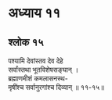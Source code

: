 # अध्याय ११

## श्लोक १५

पश्यामि देवांस्तव देव देहे<br>सर्वांस्तथा भूतविशेषसङ्घान् ।<br>ब्रह्माणमीशं कमलासनस्थ-<br>मृषींश्च सर्वानुरगांश्च दिव्यान् ॥ ११-१५॥<br><br>

